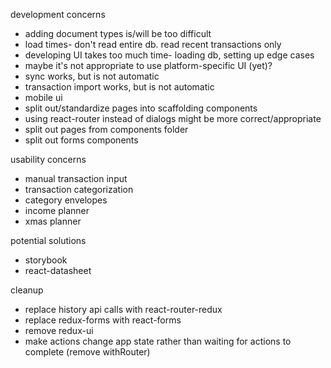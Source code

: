 development concerns
* adding document types is/will be too difficult
* load times- don't read entire db.  read recent transactions only
* developing UI takes too much time- loading db, setting up edge cases
* maybe it's not appropriate to use platform-specific UI (yet)?
* sync works, but is not automatic
* transaction import works, but is not automatic
* mobile ui
* split out/standardize pages into scaffolding components
* using react-router instead of dialogs might be more correct/appropriate
* split out pages from components folder
* split out forms components

usability concerns
* manual transaction input
* transaction categorization
* category envelopes
* income planner
* xmas planner

potential solutions
* storybook
* react-datasheet

cleanup
* replace history api calls with react-router-redux
* replace redux-forms with react-forms
* remove redux-ui
* make actions change app state rather than waiting for actions to complete (remove withRouter)

